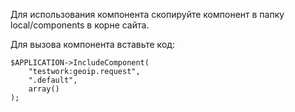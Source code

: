 <p>
  Для использования компонента скопируйте компонент в папку local/components в корне сайта.
</p>
<p>
  Для вызова компонента вставьте код:
</p>
<code>$APPLICATION->IncludeComponent(
    "testwork:geoip.request",
    ".default",
    array()
);
</code>
